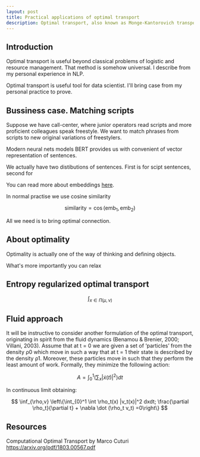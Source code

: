 ```yaml
---
layout: post
title: Practical applications of optimal transport
description: Optimal transport, also known as Monge-Kantorovich transport or Wasserstein distance, is a mathematical framework that deals with the optimal way to transport mass from one configuration to another, minimizing the cost of the transportation. This field has gained significant attention across various disciplines due to its theoretical richness and a wide range of practical applications. 
---
```

## Introduction

Optimal transport is useful beyond classical problems of logistic and resource management. That method is somehow universal. I describe from my personal experience in NLP.

Optimal transport is useful tool for data scientist. I'll bring case from my personal practice to prove.

## Bussiness case. Matching scripts

Suppose we have call-center, where junior operators read scripts and more proficient colleagues speak freestyle. We want to match phrases from scripts to new original variations of freestylers. 

Modern neural nets models BERT provides us with convenient of vector representation of sentences.

We actually have two distibutions of sentences. First is for scipt sentences, second for 


You can read more about embeddings [here](https://www.turing.com/kb/guide-on-word-embeddings-in-nlp).

In normal practise we use cosine similarity

$$
    \text{similarity} = \cos(\text{emb}_1,\text{emb}_2)
$$

All we need is to bring optimal connection.
## About optimality

Optimality is actually one of the way of thinking and defining objects. 


What's more importantly you can relax 


## Entropy regularized optimal transport

$$
    \int_{x \in \Pi(\mu,\nu)}
$$

## Fluid approach

It will be instructive to consider another formulation of the optimal transport, originating in spirit
from the fluid dynamics (Benamou & Brenier, 2000; Villani, 2003). Assume that at t = 0 we are
given a set of ‘particles’ from the density ρ0 which move in such a way that at t = 1 their state
is described by the density ρ1. Moreover, these particles move in such that they perform the least
amount of work. Formally, they minimize the following action:

$$
    A= \int_{0}^{1} \left(\sum_{x} |\dot{x}(t)|^2\right)dt
$$

In continuous limit obtaining:

$$
    \inf_{\rho,v} \left\{\int_{0}^1 \int \rho_t(x) |v_t(x)|^2 dxdt; \frac{\partial \rho_t}{\partial t} + \nabla \dot (\rho_t v_t) =0\right\}
$$

## Resources
Computational Optimal Transport by Marco Cuturi
https://arxiv.org/pdf/1803.00567.pdf